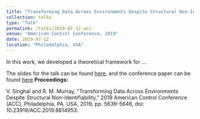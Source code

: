 ```yaml
---
title: "Transforming Data Across Environments Despite Structural Non-Identifiability"
collection: talks
type: "Talk"
permalink: /talks/2019-07-12-acc
venue: "American Control Conference, 2019"
date: 2019-07-12
location: "Philedelphia, USA"
---
```


In this work, we developed a theoretical framework for ...


The slides for the talk can be found [here](/files/ACC2019_pres.pdf), and the conference paper can be found [here](/files/ACC_root.pdf)
**Proceedings:**

V. Singhal and R. M. Murray, "Transforming Data Across Environments Despite Structural Non-Identifiability," 2019 American Control Conference (ACC), Philadelphia, PA, USA, 2019, pp. 5639-5646, doi: 10.23919/ACC.2019.8814953.